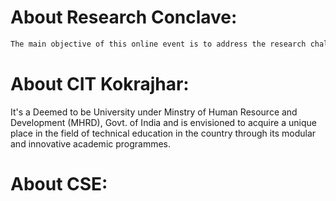 # About Research Conclave:

```bash
The main objective of this online event is to address the research challenges in the field of Computer Science and Engineering along with the allied branches. Eminent faculty members from pioneer institutes will address the event using online mode. Students will also showcase their research works. The conclavce will help the audiences to explore the direct field of modern research.
```

# About CIT Kokrajhar:

It's a Deemed to be University under Minstry of Human Resource and Development (MHRD), Govt. of India and is envisioned to acquire a unique place in the field of technical education in the country through its modular and innovative academic programmes.

# About CSE:
